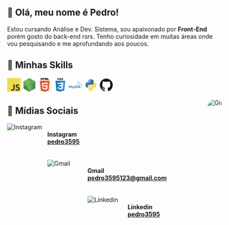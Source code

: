 ## 🦊 Olá, meu nome é <strong>Pedro!</strong>
<p align="left" font-family = "Bebas Neue", "sans-serif";> 
Estou cursando Análise e Dev. Sistema, sou apaixonado por <strong> Front-End </strong> porém gosto do back-end rsrs. Tenho curiosidade em muitas áreas onde vou pesquisando e me aprofundando aos poucos. 
</p>

## 🚀 Minhas Skills
 <!-- Icons -->
<code><img height="32" src="https://raw.githubusercontent.com/github/explore/80688e429a7d4ef2fca1e82350fe8e3517d3494d/topics/javascript/javascript.png" alt="Javascript"/></code>
<code><img height="32" src="https://raw.githubusercontent.com/github/explore/80688e429a7d4ef2fca1e82350fe8e3517d3494d/topics/nodejs/nodejs.png" alt="Nodejs"/></code>
<code><img height="32" src="https://raw.githubusercontent.com/github/explore/80688e429a7d4ef2fca1e82350fe8e3517d3494d/topics/html/html.png" alt="HTML5"/></code>
<code><img height="32" src="https://raw.githubusercontent.com/github/explore/80688e429a7d4ef2fca1e82350fe8e3517d3494d/topics/css/css.png" alt="CSS"/></code>
<code><img height="32" src="https://github.com/devicons/devicon/blob/master/icons/mysql/mysql-plain-wordmark.svg" alt="MySQL"/></code>
<code><img height="32" src="https://github.com/devicons/devicon/blob/master/icons/python/python-original.svg" alt="Pyton"/></code>
<code><img height="32" src="https://github.com/devicons/devicon/blob/master/icons/github/github-original.svg" alt="Github"/></code>

<!-- GIF -->
  <img align="right" alt="Gif" height="200" style="border-radius:150px;"     src="https://media.discordapp.net/attachments/293481743804006400/1084250407955603476/animacao.gif">
</div>

## 🤳 Mídias Sociais

<!-- Redes Sociais -->
  <!-- Instagram -->
  [<img align="left" height="94px" width="94px" alt="Instagram" src="https://cdn.discordapp.com/attachments/813883317539569675/1113606792862248970/instagram.png"/>](https://www.instagram.com/__pedro3595_/)
  <br/>
  **Instagram**\
  [**pedro3595**](https://www.instagram.com/__pedro3595_/) 
  <br/>
  <br/>
  <br/>
  [<img align="left" height="94px" width="94px" alt="Gmail" src="https://cdn.discordapp.com/attachments/813883317539569675/1113605618050285629/gmail.png"/>](mailto:pedro3595123@gmail.com)
    <br/>
    **Gmail**\
    [**pedro3595123@gmail.com**](mailto:pedro3595123@gmail.com) 
    <br/>
    <br/>
    <br/>
  [<img align="left" height="94px" width="94px" alt="Linkedin" src="https://cdn.discordapp.com/attachments/813883317539569675/1113606793101332582/linkedin.png"/>](https://www.linkedin.com/in/pedro3595/)
    <br/>
    **Linkedin**\
    [**pedro3595**](https://www.linkedin.com/in/pedro3595/) 
    <br/>
    <br/>
    <br/>
<!-- <div>
  ![Snake animation](https://github.com/pedro3595/pedro3595/blob/output/github-contribution-grid-snake.svg)
</div> -->
